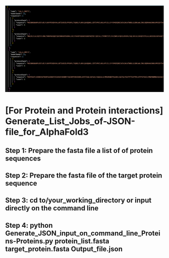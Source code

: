 ![image](https://github.com/truong128/Generate_JSON_List_of_Jobs_for_Protein-Protein_Interactions/blob/main/JSON_Protein_Protein.png)

# [For Protein and Protein interactions] Generate_List_Jobs_of-JSON-file_for_AlphaFold3

## Step 1: Prepare the fasta file a list of of protein sequences

## Step 2: Prepare the fasta file of the target protein sequence

## Step 3: cd to/your_working_directory or input directly on the command line

## Step 4: python Generate_JSON_input_on_command_line_Proteins-Proteins.py  protein_list.fasta target_protein.fasta  Output_file.json
